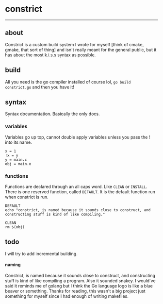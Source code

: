 # constrict

-----

## about

Constrict is a custom build system I wrote for myself [think of cmake, gmake, that sort of thing]  and isn't really meant for the general public, but it has about the most k.i.s.s syntax as possible.

## build

All you need is the go compiler installed of course lol, `go build constrict.go` and then you have it!

## syntax

Syntax documentation. Basically the only docs.

### variables

Variables go up top, cannot double apply variables unless you pass the ! into its name. 
```
x = 1
!x = y
y = main.c
obj = main.o
```

### functions

Functions are declared through an all caps word. Like `CLEAN` or `INSTALL`.
There is one reserved function, called `DEFAULT`. It is the default function run when constrict is run.

```
DEFAULT
echo "constrict, is named because it sounds close to construct, and constructing stuff is kind of like compiling."

CLEAN
rm $(obj)
```

## todo

I will try to add incremental building.

#### naming

Constrict, is named because it sounds close to construct, and constructing stuff is kind of like compiling a program. Also it sounded snakey. I would've said it reminds me of golang but I think the Go language logo is like a blue beaver or something. Thanks for reading, this wasn't a big project just something for myself since I had enough of writing makefiles.


